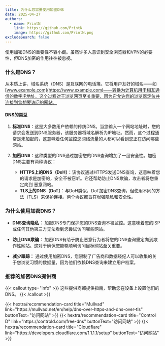 ```yaml
---
title: 为什么您需要使用加密DNS
date: 2025-04-27
authors:
  - name: PrintN
    link: https://github.com/PrintN
    image: https://github.com/PrintN.png
excludeSearch: false
---
```

使用加密DNS的重要性不容小觑。虽然许多人意识到安全浏览器和VPN的必要性，但DNS加密的作用往往被忽视。

### 什么是DNS？
从本质上讲，域名系统（DNS）是互联网的电话簿。它将用户友好的域名——如[www.example.com](https://www.example.com)——转换为计算机用于相互通信的数字IP地址。这个过程对于浏览网页至关重要，因为它允许您的浏览器定位并连接到您想要访问的网站。

#### DNS的类型  
1. **标准DNS**：这是大多数用户依赖的传统DNS。当您输入一个网站地址时，您的请求会发送到DNS服务器，该服务器将域名解析为IP地址。然而，这个过程通常是未加密的，这意味着任何监控您网络流量的人都可以看到您正在访问哪些网站。

2. **加密DNS**：这种类型的DNS通过加密您的DNS查询增加了一层安全性。加密DNS主要有两种协议：
   - **HTTPS上的DNS（DoH）**：该协议通过HTTPS发送DNS查询，这意味着您的请求是加密的，安全不被窃听。它还帮助防止DNS欺骗，攻击者将您重定向到 恶意网站。
   - **TLS上的DNS（DoT）**：与DoH类似，DoT加密DNS查询，但使用不同的方法（TLS）来保护连接。两个协议都旨在增强隐私和安全性。

### 为什么使用加密DNS？
- **DNS查询隐私：** 加密DNS专门保护您的DNS查询不被监控。这意味着您的ISP或任何其他第三方无法看到您尝试访问哪些网站。

- **防止DNS欺骗：** 加密DNS有助于防止恶意行为者将您的DNS查询重定向到欺诈性网站。这对于确保您能够顺利访问目标网站至关重要。

- **减少跟踪：** 通过使用加密DNS，您限制了广告商和数据经纪人可以收集的关于您浏览习惯的数据量，因为他们依赖DNS查询来建立用户档案。

### 推荐的加密DNS提供商
{{< callout type="info" >}}
  这些提供商都提供指南，帮助您在设备上设置他们的DNS。
{{< /callout >}}
<div class="recommendations">  
  <div class="grid">  
    {{< hextra/recommendation-card title="Mullvad" link="https://mullvad.net/en/help/dns-over-https-and-dns-over-tls" buttonText="访问网站" >}}
    {{< hextra/recommendation-card title="Control D" link="https://controld.com/free-dns" buttonText="访问网站" >}}
    {{< hextra/recommendation-card title="Cloudflare" link="https://developers.cloudflare.com/1.1.1.1/setup" buttonText="访问网站" >}}
  </div>
</div>